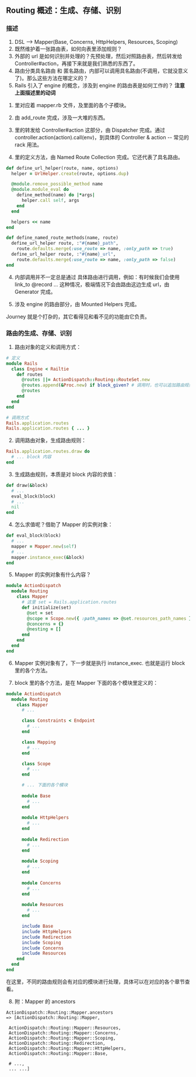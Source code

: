 ## Routing 概述：生成、存储、识别

### 描述

1. DSL --> Mapper(Base, Concerns, HttpHelpers, Resources, Scoping)
2. 既然维护着一张路由表，如何向表里添加规则？
3. 外部的 url 是如何识别并处理的？先预处理，然后对照路由表，然后转发给 Controller#action，再接下来就是我们熟悉的东西了。
4. 路由分类具名路由 和 匿名路由，内部可以调用具名路由(不调用，它就没意义了)。那么这些方法在哪定义的？
5. Rails 引入了 engine 的概念，涉及到 engine 的路由表是如何工作的？
**注意上面描述里的动词**

1) 里对应着 mapper.rb 文件，及里面的各个子模块。

2) 由 add_route 完成，涉及一大堆的东西。

3) 里的转发给 Controller#action 这部分，由 Dispatcher 完成。通过 controller.action(action).call(env)，到具体的 Controller & action -- 常见的 rack 用法。

4) 里的定义方法，由 Named Route Collection 完成。它还代表了具名路由。

```ruby
def define_url_helper(route, name, options)
  helper = UrlHelper.create(route, options.dup)

  @module.remove_possible_method name
  @module.module_eval do
    define_method(name) do |*args|
      helper.call self, args
    end
  end

  helpers << name
end

def define_named_route_methods(name, route)
  define_url_helper route, :"#{name}_path",
    route.defaults.merge(:use_route => name, :only_path => true)
  define_url_helper route, :"#{name}_url",
    route.defaults.merge(:use_route => name, :only_path => false)
end
```

4) 内部调用并不一定总是通过 具体路由进行调用，例如：有时候我们会使用 link_to @record ... 这种情况，极端情况下会由路由这边生成 url，由 Generator 完成。

5) 涉及 engine 的路由部分，由 Mounted Helpers 完成。

Journey 就是个打杂的，其它看得见和看不见的功能由它负责。

### 路由的生成、存储、识别

1) 路由对象的定义和调用方式：

```ruby
# 定义
module Rails
  class Engine < Railtie
    def routes
      @routes ||= ActionDispatch::Routing::RouteSet.new
      @routes.append(&Proc.new) if block_given? # 调用时，也可以追加路由规则
      @routes
    end
  end
end

# 调用方式
Rails.application.routes
Rails.application.routes { ... }
```

2) 调用路由对象，生成路由规则：

```ruby
Rails.application.routes.draw do
  # ... block 内容
end
```

3) 生成路由规则，本质是对 block 内容的求值：

```ruby
def draw(&block)
  # ...
  eval_block(block)
  # ...
  nil
end
```

4) 怎么求值呢？借助了 Mapper 的实例对象：

```ruby
def eval_block(block)
  # ...
  mapper = Mapper.new(self)
  # ...
  mapper.instance_exec(&block)
end
```

5) Mapper 的实例对象有什么内容？

```ruby
module ActionDispatch
  module Routing
    class Mapper
      # 这里 set = Rails.application.routes
      def initialize(set)
        @set = set
        @scope = Scope.new({ :path_names => @set.resources_path_names })
        @concerns = {}
        @nesting = []
      end
    end
  end
end
```

6) Mapper 实例对象有了，下一步就是执行 instance_exec. 也就是运行 block 里的各个方法。

7) block 里的各个方法，是在 Mapper 下面的各个模块里定义的：

```ruby
module ActionDispatch
  module Routing
    class Mapper
      # ...

      class Constraints < Endpoint
        # ...
      end

      class Mapping
        # ...
      end

      class Scope
        # ...
      end

      # ... 下面的各个模块
      
      module Base
        # ...
      end
      
      module HttpHelpers
        # ...
      end
      
      module Redirection
        # ...
      end
      
      module Scoping
        # ...
      end
      
      module Concerns
        # ...
      end
      
      module Resources
        # ...
      end

      include Base
      include HttpHelpers
      include Redirection
      include Scoping
      include Concerns
      include Resources
    end
  end
end
```

在这里，不同的路由规则会有对应的模块进行处理，具体可以在对应的各个章节查看。

8) 附：Mapper 的 ancestors

```
ActionDispatch::Routing::Mapper.ancestors
=> [ActionDispatch::Routing::Mapper,

 ActionDispatch::Routing::Mapper::Resources,
 ActionDispatch::Routing::Mapper::Concerns,
 ActionDispatch::Routing::Mapper::Scoping,
 ActionDispatch::Routing::Redirection,
 ActionDispatch::Routing::Mapper::HttpHelpers,
 ActionDispatch::Routing::Mapper::Base,

 # ...,
 ... ...]
```
